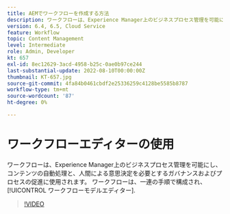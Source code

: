 ```yaml
---
title: AEMでワークフローを作成する方法
description: ワークフローは、Experience Manager上のビジネスプロセス管理を可能にし、コンテンツの自動処理と、人間による意思決定を必要とするガバナンスおよびプロセスの促進に使用されます。
version: 6.4, 6.5, Cloud Service
feature: Workflow
topic: Content Management
level: Intermediate
role: Admin, Developer
kt: 657
exl-id: 8ec12629-3acd-4958-b25c-0ae0b97ce244
last-substantial-update: 2022-08-10T00:00:00Z
thumbnail: KT-657.jpg
source-git-commit: 4fa84b0461cbdf2e25336259c4128be5585b8787
workflow-type: tm+mt
source-wordcount: '87'
ht-degree: 0%

---
```


# ワークフローエディターの使用

ワークフローは、Experience Manager上のビジネスプロセス管理を可能にし、コンテンツの自動処理と、人間による意思決定を必要とするガバナンスおよびプロセスの促進に使用されます。 ワークフローは、一連の手順で構成され、 [!UICONTROL ワークフローモデルエディター].

>[!VIDEO](https://video.tv.adobe.com/v/22201/?quality=12&learn=on)

